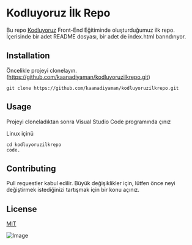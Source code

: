 # Kodluyoruz İlk Repo
Bu repo [Kodluyoruz](https://www.kodluyoruz.org) Front-End Eğitiminde oluşturduğumuz ilk repo. İçerisinde bir adet README dosyası, bir adet de index.html barındırıyor.

## Installation 

Öncelikle projeyi clonelayın.(https://github.com/kaanadiyaman/kodluyoruzilkrepo.git)

```
git clone https://github.com/kaanadiyaman/kodluyoruzilkrepo.git
```
## Usage

Projeyi cloneladıktan sonra Visual Studio Code programında çınız

Linux içinü

```
cd kodluyoruzilkrepo
code.
```

## Contributing

Pull requestler kabul edilir. Büyük değişiklikler için, lütfen önce neyi değiştirmek istediğinizi tartışmak için bir konu açınız.

## License

[MIT](https://opensource.org/licenses/MIT)

![Image](download.png)



